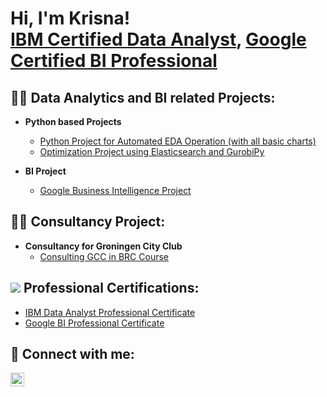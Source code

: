 <h1>Hi, I'm Krisna! <br/><a href="https://github.com/Krisnagopal">IBM Certified Data Analyst</a>, <a href="https://www.linkedin.com/in/krisna-gopal-das/">Google Certified BI Professional</a>

<h2>👨‍💻 Data Analytics and BI related Projects:</h2>

- <b>Python based Projects </b>
  - [Python Project for Automated EDA Operation (with all basic charts)](https://github.com/Krisnagopal/Python-EDA-project)
  - [Optimization Project using Elasticsearch and GurobiPy](https://github.com/Krisnagopal/Data-Analytics-project-01-using-Elasticsearch)
 
- <b>BI Project </b>
  - [Google Business Intelligence Project](https://github.com/Krisnagopal/Google-BI-Project)

<h2>👨‍💻 Consultancy Project:</h2>
 
- <b>Consultancy for Groningen City Club </b>
  - [Consulting GCC in BRC Course](https://github.com/Krisnagopal/Google-BI-Project)

<h2> <img src="https://i.imgur.com/i7k0qjb.png"> Professional Certifications: </h2>

- [IBM Data Analyst Professional Certificate](https://www.coursera.org/account/accomplishments/professional-cert/ATR9GUFWF5C8)
- [Google BI Professional Certificate](https://www.coursera.org/account/accomplishments/professional-cert/ZUSFR2U9YERQ)
  
<h2> 🤳 Connect with me:</h2>

[<img align="left" alt="krisna-gopal-das | LinkedIn" width="22px" src="https://cdn.jsdelivr.net/npm/simple-icons@v3/icons/linkedin.svg" />][linkedin]

[linkedin]: https://linkedin.com/in/krisna-gopal-das

<!--
Here are some ideas to get you started:

- 🔭 I’m currently working on ...
- 🌱 I’m currently learning ...
- 👯 I’m looking to collaborate on ...
- 🤔 I’m looking for help with ...
- 💬 Ask me about ...
- 📫 How to reach me: ...
- 😄 Pronouns: ...
- ⚡ Fun fact: ...
-->
